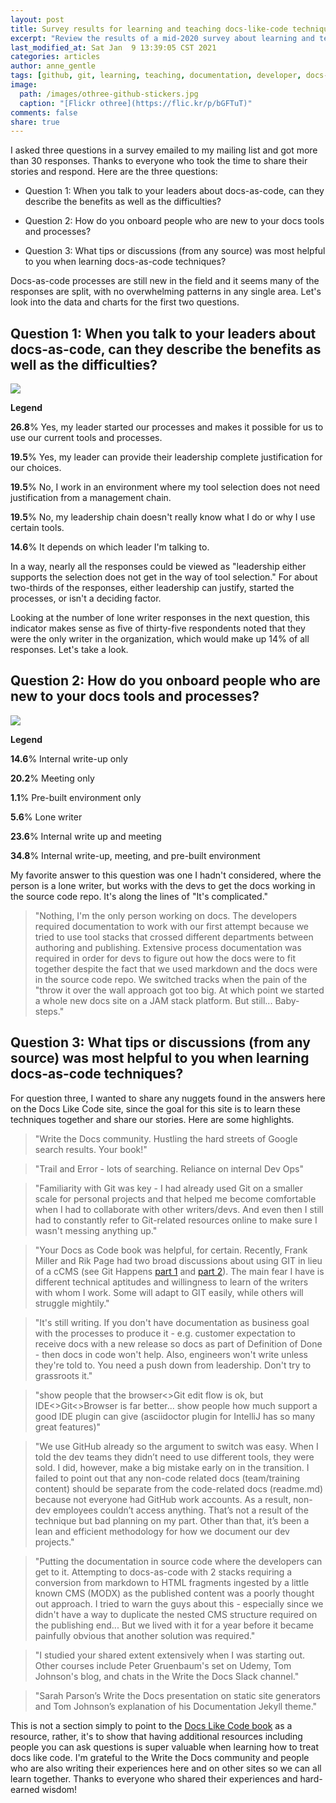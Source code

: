 ```yaml
---
layout: post
title: Survey results for learning and teaching docs-like-code techniques
excerpt: "Review the results of a mid-2020 survey about learning and teaching team mates and yourself how to work with docs like code, Git, and GitHub for technical documentation."
last_modified_at: Sat Jan  9 13:39:05 CST 2021
categories: articles
author: anne_gentle
tags: [github, git, learning, teaching, documentation, developer, docs-like-code, onboarding]
image:
  path: /images/othree-github-stickers.jpg
  caption: "[Flickr othree](https://flic.kr/p/bGFTuT)"
comments: false
share: true
---
```


I asked three questions in a survey emailed to my mailing list and got more than 30 responses. Thanks to everyone who took the time to share their stories and respond. Here are the three questions:

* Question 1: When you talk to your leaders about docs-as-code, can they describe the benefits as well as the difficulties?

* Question 2: How do you onboard people who are new to your docs tools and processes?

* Question 3: What tips or discussions (from any source) was most helpful to you when learning docs-as-code techniques?

Docs-as-code processes are still new in the field and it seems many of the responses are split, with no overwhelming patterns in any single area. Let's look into the data and charts for the first two questions.

## Question 1: When you talk to your leaders about docs-as-code, can they describe the benefits as well as the difficulties?

![](/images/survey-charts/leadership-docs-tools.png)

**Legend**

**26.8**% Yes, my leader started our processes and makes it possible for us to use our current tools and processes.

**19.5**% Yes, my leader can provide their leadership complete justification for our choices.

**19.5**% No, I work in an environment where my tool selection does not need justification from a management chain.

**19.5**% No, my leadership chain doesn't really know what I do or why I use certain tools.

**14.6**% It depends on which leader I'm talking to.

In a way, nearly all the responses could be viewed as "leadership either supports the selection does not get in the way of tool selection." For about two-thirds of the responses, either leadership can justify, started the processes, or isn't a deciding factor.

Looking at the number of lone writer responses in the next question, this indicator makes sense as five of thirty-five respondents noted that they were the only writer in the organization, which would make up 14% of all responses. Let's take a look.

## Question 2: How do you onboard people who are new to your docs tools and processes?

![](/images/survey-charts/how-onboard-docs.png)

**Legend**

**14.6**% Internal write-up only

**20.2**% Meeting only

**1.1**% Pre-built environment only

**5.6**% Lone writer

**23.6**% Internal write up and meeting

**34.8**% Internal write-up, meeting, and pre-built environment

My favorite answer to this question was one I hadn't considered, where the person is a lone writer, but works with the devs to get the docs working in the source code repo. It's along the lines of "It's complicated."

> "Nothing, I'm the only person working on docs. The developers required documentation to work with our first attempt because we tried to use tool stacks that crossed different departments between authoring and publishing. Extensive process documentation was required in order for devs to figure out how the docs were to fit together despite the fact that we used markdown and the docs were in the source code repo. We switched tracks when the pain of the "throw it over the wall approach got too big. At which point we started a whole new docs site on a JAM stack platform. But still... Baby-steps."

## Question 3: What tips or discussions (from any source) was most helpful to you when learning docs-as-code techniques?

For question three, I wanted to share any nuggets found in the answers here on the Docs Like Code site, since the goal for this site is to learn these techniques together and share our stories. Here are some highlights.

> "Write the Docs community. Hustling the hard streets of Google search results. Your book!"

> "Trail and Error - lots of searching. Reliance on internal Dev Ops"

> "Familiarity with Git was key - I had already used Git on a smaller scale for personal projects and that helped me become comfortable when I had to  collaborate with other writers/devs. And even then I still had to constantly refer to Git-related resources online to make sure I wasn't messing anything up."

> "Your Docs as Code book was helpful, for certain.  Recently, Frank Miller and Rik Page had two broad discussions about using GIT in lieu of a cCMS (see Git Happens [part 1](https://vimeo.com/431452486) and [part 2](https://vimeo.com/449217243)). The main fear I have is different technical aptitudes and willingness to learn of the writers with whom I work. Some will adapt to GIT easily, while others will struggle mightily."

> "It's still writing. If you don't have documentation as business goal with the processes to produce it - e.g. customer expectation to receive docs with a new release so docs as part of Definition of Done - then docs in code won't help.
Also, engineers won't write unless they're told to. You need a push down from leadership. Don't try to grassroots it."

> "show people that the browser<>Git edit flow is ok, but IDE<>Git<>Browser is far better... show people how much support a good IDE plugin can give (asciidoctor plugin for IntelliJ has so many great features)"

> "We use GitHub already so the argument to switch was easy. When I told the dev teams they didn’t need to use different tools, they were sold. I did, however, make a big mistake early on in the transition. I failed to point out that any non-code related docs (team/training content) should be separate from the code-related docs (readme.md) because not everyone had GitHub work accounts. As a result, non-dev employees couldn’t access anything. That’s not a result of the technique but bad planning on my part. Other than that, it’s been a lean and efficient methodology for how we document our dev projects."

> "Putting the documentation in source code where the developers can get to it. Attempting to docs-as-code with 2 stacks requiring a conversion from markdown to HTML fragments ingested by a little known CMS (MODX) as the published content was a poorly thought out approach. I tried to warn the guys about this - especially since we didn't have a way to duplicate the nested CMS structure required on the publishing end... But we lived with it for a year before it became painfully obvious that another solution was required."


> "I studied your shared extent extensively when I was starting out. Other courses include Peter Gruenbaum's set on Udemy, Tom Johnson's blog, and chats in the Write the Docs Slack channel."

> "Sarah Parson’s Write the Docs presentation on static site generators and Tom Johnson’s explanation of his Documentation Jekyll theme."

This is not a section simply to point to the [Docs Like Code book](https://docslikecode.com/book/) as a resource, rather, it's to show that having additional resources including people you can ask questions is super valuable when learning how to treat docs like code. I'm grateful to the Write the Docs community and people who are also writing their experiences here and on other sites so we can all learn together. Thanks to everyone who shared their experiences and hard-earned wisdom!

